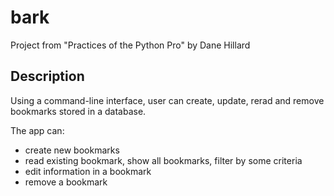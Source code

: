 # bark
Project from "Practices of the Python Pro" by Dane Hillard

## Description

Using a command-line interface, user can create, update, rerad and remove bookmarks stored in a database.

The app can:

- create new bookmarks
- read existing bookmark, show all bookmarks, filter by some criteria
- edit information in a bookmark
- remove a bookmark
